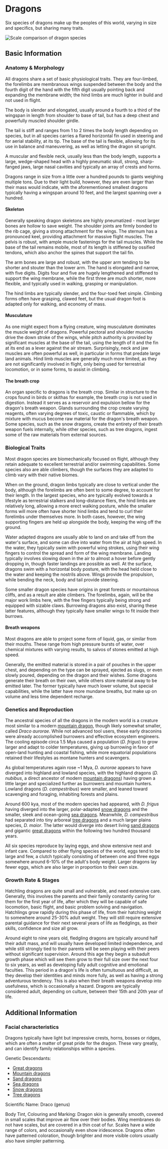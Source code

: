 Dragons
=======

Six species of dragons make up the peoples of this world, varying in size and specifics, but sharing many traits.

![Scale comparison of dragon species](../images/size-comparizon.png "Scale comparison of dragon species")

Basic Information
-----------------

### Anatomy & Morphology

All dragons share a set of basic physiological traits. They are four-limbed, the forelimbs are membranous wings suspended between the body and the fourth digit of the hand with the fifth digit usually pointing back and expanding the membrane width; the hind limbs are much lighter in build and not used in flight.

The body is slender and elongated, usually around a fourth to a third of the wingspan in length from shoulder to base of tail, but has a deep chest and powerfully muscled shoulder girdle.

The tail is stiff and ranges from 1 to 2 times the body length depending on species, but in all species carries a flared horizontal fin used in steering and for aerial stability, at its tip. The base of the tail is flexible, allowing for its use in balance and maneuvering, as well as letting the dragon sit upright.

A muscular and flexible neck, usually less than the body length, supports a large, wedge-shaped head with a highly pneumatic skull, strong, sharp-fanged jaws, large nasal cavities and typically an array of crests and horns.

Dragons range in size from a little over a hundred pounds to giants weighing multiple tons. Due to their light build, however, they are even larger than their mass would indicate, with the aforementioned smallest dragons typically having a wingspan around 10 feet, and the largest spanning over a hundred.

#### Skeleton

Generally speaking dragon skeletons are highly pneumatized - most larger bones are hollow to save weight. The shoulder joints are firmly bonded to the rib cage, giving a strong attachment for the wings. The sternum has a pronounced keel, providing attachment for massive flight muscles. The pelvis is robust, with ample muscle fastenings for the tail muscles. While the base of the tail remains mobile, most of its length is stiffened by ossified tendons, which also anchor the spines that support the tail fin.

The arm bones are large and robust, with the upper arm tending to be shorter and stouter than the lower arm. The hand is elongated and narrow, with five digits. Digits four and five are hugely lengthened and stiffened to support the wing membrane, while the first three are much shorter, more flexible, and typically used in walking, grasping or manipulation.

The hind limbs are typically slender, and the four-toed feet simple. Climbing forms often have grasping, clawed feet, but the usual dragon foot is adapted only for walking, and economy of mass.

#### Musculature

As one might expect from a flying creature, wing musculature dominates the muscle weight of dragons. Powerful pectoral and shoulder muscles drive the down stroke of the wings, while pitch authority is provided by significant muscles at the base of the tail, using the length of it and the fin at its end as a lever against the air stream. Surprisingly, neck and jaw muscles are often powerful as well, in particular in forms that predate large land animals. Hind limb muscles are generally much more limited, as they are not significantly involved in flight, only being used for terrestrial locomotion, or in some forms, to assist in climbing.

#### The breath crop

An organ specific to dragons is the breath crop. Similar in structure to the crops found in birds or skithas for example, the breath crop is not used in digestion. Instead it serves as a reservoir and expulsion bellow for the dragon's breath weapon. Glands surrounding the crop create varying reagents, often varying degrees of toxic, caustic or flammable, which by mixture with mucus become raw material for the dragon's breath weapon. Some species, such as the snow dragons, create the entirety of their breath weapon fuels internally, while other species, such as tree dragons, ingest some of the raw materials from external sources.

### Biological Traits

Most dragon species are biomechanically focused on flight, although they retain adequate to excellent terrestrial and/or swimming capabilities. Some species also are able climbers, though the surfaces they are adapted to climb vary with their native biomes.

When on the ground, dragon limbs typically are close to vertical under the body, although the forelimbs are often bent to some degree, to account for their length. In the largest species, who are typically evolved towards a lifestyle as terrestrial stalkers and long-distance fliers, the hind limbs are relatively long, allowing a more erect walking posture, while the smaller forms will more often have shorter hind limbs and tend to curl their forelimbs under themselves more. In both cases, however, the wing supporting fingers are held up alongside the body, keeping the wing off the ground.

Water adapted dragons are usually able to land on and take off from the water's surface, and some can dive into water from the air at high speed. In the water, they typically swim with powerful wing strokes, using their wing fingers to control the spread and form of the wing membrane. Landing typically involves slowing down in the air to almost a hover before gently dropping in, though faster landings are possible as well. At the surface, dragons swim with a horizontal body posture, with the head held close to the water and keeping the nostrils above. Wings provide the propulsion, while bending the neck, body and tail provide steering.

Some smaller dragon species have origins in great forests or mountainous cliffs, and as a result are able climbers. The forelimbs, again, will be the major work limbs here, with the free fingers typically being strong and equipped with sizable claws. Burrowing dragons also exist, sharing these latter features, although they typically have smaller wings to fit inside their burrows.

#### Breath weapons

Most dragons are able to project some form of liquid, gas, or similar from their mouths. These range from high pressure bursts of water, over chemical mixtures with varying results, to salvos of stones emitted at high speed.

Generally, the emitted material is stored in a pair of pouches in the upper chest, and depending on the type can be sprayed, ejected as slugs, or even slowly poured, depending on the dragon and their wishes. Some dragons generate their breath on their own, while others store material away to be emitted later. The former typically have much lower volume, but special capabilities, while the latter have more mundane breaths, but make up on volume and less time dependent recharge.

### Genetics and Reproduction

The ancestral species of all the dragons in the modern world is a creature most similar to a modern [mountain dragon](/player-species/mountain-dragons.md), though likely somewhat smaller, called *Draco aurorae*. While not advanced tool users, these early draconins were already accomplished burrowers and effective ecosystem engineers. The cooling episode circa 1.5 Mya caused a population (*D. frigus*) to grow larger and adapt to colder temperatures, giving up burrowing in favor of open-land hunting and coastal fishing, while more equatorial populations retained their lifestyles as montane hunters and scavengers.

As global temperatures again rose \~1 Mya, *D. aurorae* appears to have diverged into highland and lowland species, with the highland dragons (*D. nubibus*, a direct ancestor of modern [mountain dragons](/player-species/mountain-dragons.md)) having grown a little larger and specialized further as burrowers and mountain hunters. Lowland dragons (*D. campestribus*) were smaller, and leaned toward scavenging and foraging, inhabiting forests and plains.

Around 600 kya, most of the modern species had appeared, with *D. frigus* having diverged into the larger, polar-adapted [snow dragons](/player-species/snow-dragons.md) and the smaller, sleek and ocean-going [sea dragons](/player-species/sea-dragons.md). Meanwhile, *D. campestribus* had separated into tiny arboreal [tree dragons](/player-species/tree-dragons.md) and a much larger plains species, *D. maior*. The latter would diverge into desert living [sand dragons](/player-species/sand-dragons.md) and gigantic [great dragons](/player-species/great-dragons.md) within the following two hundred thousand years.

All six species reproduce by laying eggs, and show extensive nest and infant care. Compared to other flying species of the world, eggs tend to be large and few, a clutch typically consisting of between one and three eggs somewhere around 6-10% of the adult's body weight. Larger dragons lay fewer eggs, which are also larger in proportion to their own size.

### Growth Rate & Stages

Hatchling dragons are quite small and vulnerable, and need extensive care. Generally, this involves the parents and their family constantly caring for them for the first year of life, after which they will be capable of safe locomotion, basic flight, and basic problem solving and navigation. Hatchlings grow rapidly during this phase of life, from their hatching weight to somewhere around 25-30% adult weight. They will still require extensive parental guidance for their next several years of life as fledglings, as their skills, confidence and size all grow.

Around eight to nine years old, fledgling dragons are typically around half their adult mass, and will usually have developed limited independence, and while still strongly tied to their parents will be seen playing with their peers without significant supervision. Around this age they begin a subadult growth phase which will see them grow to their full size over the next four to six years, as well as developing fully adult cognitive and emotional faculties. This period in a dragon's life is often tumultuous and difficult, as they develop their identities and minds more fully, as well as having a strong adventurous tendency. This is also when their breath weapons develop into usefulness, which is occasionally a hazard. Dragons are typically considered adult, depending on culture, between their 15th and 20th year of life.

Additional Information
----------------------

### Facial characteristics

Dragons typically have light but impressive crests, horns, bosses or ridges, which are often a matter of great pride for the dragon. These vary greatly, and can identify family relationships within a species.

Genetic Descendants:
-   [Great dragons](/player-species/great-dragons.md)
-   [Mountain dragons](/player-species/mountain-dragons.md)
-   [Sand dragons](/player-species/sand-dragons.md)
-   [Sea dragons](/player-species/sea-dragons.md)
-   [Snow dragons](/player-species/snow-dragons.md)
-   [Tree dragons](/player-species/tree-dragons.md)

Scientific Name:   Draco (genus)

Body Tint, Colouring and Marking:   Dragon skin is generally smooth, covered in small scales that improve air flow over their bodies. Wing membranes do not have scales, but are covered in a thin coat of fur. Scales have a wide range of colors, and occasionally even show iridescence. Dragons often have patterned coloration, though brighter and more visible colors usually also have simpler patterning.
